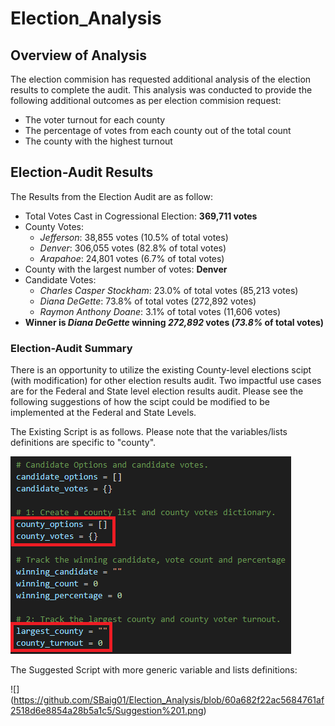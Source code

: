 # Election_Analysis

## Overview of Analysis 

The election commision has requested additional analysis of the election results to complete the audit. This analysis was conducted to provide the following additional outcomes as per election commision request:
* The voter turnout for each county
* The percentage of votes from each county out of the total count
* The county with the highest turnout

## Election-Audit Results

The Results from the Election Audit are as follow:

* Total Votes Cast in Cogressional Election: **369,711 votes**
* County Votes:
  - *Jefferson*: 38,855 votes (10.5% of total votes)
  - *Denver*: 306,055 votes (82.8% of total votes)
  - *Arapahoe*: 24,801 votes (6.7% of total votes)
* County with the largest number of votes: **Denver**
* Candidate Votes:
  - *Charles Casper Stockham*: 23.0% of total votes (85,213 votes)
  - *Diana DeGette*: 73.8% of total votes (272,892 votes)
  - *Raymon Anthony Doane*: 3.1% of total votes (11,606 votes)
* **Winner is _Diana DeGette_ winning _272,892_ votes (_73.8%_ of total votes)**

### Election-Audit Summary

There is an opportunity to utilize the existing County-level elections scipt (with modification) for other election results audit. Two impactful use cases are for the Federal and State level election results audit. Please see the following suggestions of how the scipt could be modified to be implemented at the Federal and State Levels.

The Existing Script is as follows. Please note that the variables/lists definitions are specific to "county".

![](https://github.com/SBaig01/Election_Analysis/blob/098500a23ab8682a1464b1cbc0f520360a0a1b42/Existing%20County.png)
   
The Suggested Script with more generic variable and lists definitions:

![] (https://github.com/SBaig01/Election_Analysis/blob/60a682f22ac5684761af2518d6e8854a28b5a1c5/Suggestion%201.png)
